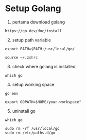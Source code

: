 # Setup Golang

1. pertama download golang
```
https://go.dev/doc/install
```
2. setup path variable
```
export PATH=$PATH:/usr/local/go/

source ~/.zshrc
```
3. check where golang is installed
```
which go
```
4. setup working space
```
go env
```
```
export GOPATH=$HOME/your-workspace"
```

5. uninstall go 
```
which go

sudo rm -rf /usr/local/go
sudo rm /etc/paths.d/go
```